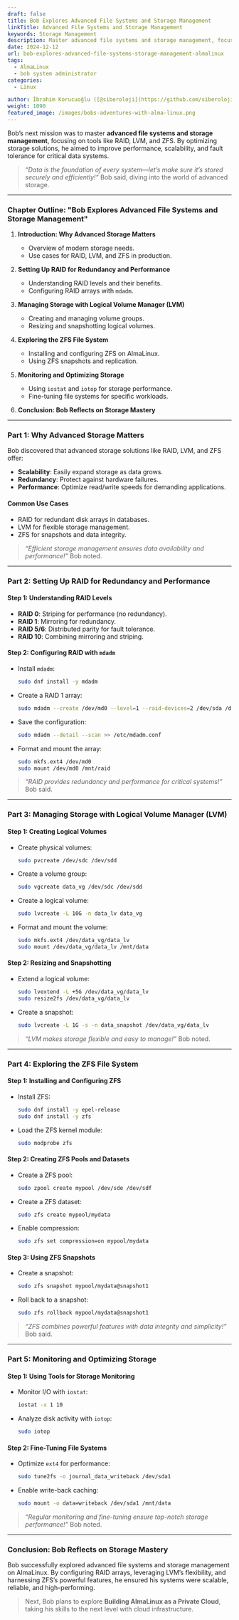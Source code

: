 ```yaml
---
draft: false
title: Bob Explores Advanced File Systems and Storage Management
linkTitle: Advanced File Systems and Storage Management
keywords: Storage Management
description: Master advanced file systems and storage management, focusing on tools like RAID, LVM, and ZFS.
date: 2024-12-12
url: bob-explores-advanced-file-systems-storage-management-almalinux
tags:
  - AlmaLinux
  - bob system administrator
categories:
  - Linux

author: İbrahim Korucuoğlu ([@siberoloji](https://github.com/siberoloji))
weight: 1090
featured_image: /images/bobs-adventures-with-alma-linux.png
---
```

Bob’s next mission was to master **advanced file systems and storage management**, focusing on tools like RAID, LVM, and ZFS. By optimizing storage solutions, he aimed to improve performance, scalability, and fault tolerance for critical data systems.

> *“Data is the foundation of every system—let’s make sure it’s stored securely and efficiently!”* Bob said, diving into the world of advanced storage.

---

### **Chapter Outline: "Bob Explores Advanced File Systems and Storage Management"**

1. **Introduction: Why Advanced Storage Matters**
   - Overview of modern storage needs.
   - Use cases for RAID, LVM, and ZFS in production.

2. **Setting Up RAID for Redundancy and Performance**
   - Understanding RAID levels and their benefits.
   - Configuring RAID arrays with `mdadm`.

3. **Managing Storage with Logical Volume Manager (LVM)**
   - Creating and managing volume groups.
   - Resizing and snapshotting logical volumes.

4. **Exploring the ZFS File System**
   - Installing and configuring ZFS on AlmaLinux.
   - Using ZFS snapshots and replication.

5. **Monitoring and Optimizing Storage**
   - Using `iostat` and `iotop` for storage performance.
   - Fine-tuning file systems for specific workloads.

6. **Conclusion: Bob Reflects on Storage Mastery**

---

### **Part 1: Why Advanced Storage Matters**

Bob discovered that advanced storage solutions like RAID, LVM, and ZFS offer:

- **Scalability**: Easily expand storage as data grows.
- **Redundancy**: Protect against hardware failures.
- **Performance**: Optimize read/write speeds for demanding applications.

#### **Common Use Cases**

- RAID for redundant disk arrays in databases.
- LVM for flexible storage management.
- ZFS for snapshots and data integrity.

> *“Efficient storage management ensures data availability and performance!”* Bob noted.

---

### **Part 2: Setting Up RAID for Redundancy and Performance**

#### **Step 1: Understanding RAID Levels**

- **RAID 0**: Striping for performance (no redundancy).
- **RAID 1**: Mirroring for redundancy.
- **RAID 5/6**: Distributed parity for fault tolerance.
- **RAID 10**: Combining mirroring and striping.

#### **Step 2: Configuring RAID with `mdadm`**

- Install `mdadm`:

  ```bash
  sudo dnf install -y mdadm
  ```

- Create a RAID 1 array:

  ```bash
  sudo mdadm --create /dev/md0 --level=1 --raid-devices=2 /dev/sda /dev/sdb
  ```

- Save the configuration:

  ```bash
  sudo mdadm --detail --scan >> /etc/mdadm.conf
  ```

- Format and mount the array:

  ```bash
  sudo mkfs.ext4 /dev/md0
  sudo mount /dev/md0 /mnt/raid
  ```

> *“RAID provides redundancy and performance for critical systems!”* Bob said.

---

### **Part 3: Managing Storage with Logical Volume Manager (LVM)**

#### **Step 1: Creating Logical Volumes**

- Create physical volumes:

  ```bash
  sudo pvcreate /dev/sdc /dev/sdd
  ```

- Create a volume group:

  ```bash
  sudo vgcreate data_vg /dev/sdc /dev/sdd
  ```

- Create a logical volume:

  ```bash
  sudo lvcreate -L 10G -n data_lv data_vg
  ```

- Format and mount the volume:

  ```bash
  sudo mkfs.ext4 /dev/data_vg/data_lv
  sudo mount /dev/data_vg/data_lv /mnt/data
  ```

#### **Step 2: Resizing and Snapshotting**

- Extend a logical volume:

  ```bash
  sudo lvextend -L +5G /dev/data_vg/data_lv
  sudo resize2fs /dev/data_vg/data_lv
  ```

- Create a snapshot:

  ```bash
  sudo lvcreate -L 1G -s -n data_snapshot /dev/data_vg/data_lv
  ```

> *“LVM makes storage flexible and easy to manage!”* Bob noted.

---

### **Part 4: Exploring the ZFS File System**

#### **Step 1: Installing and Configuring ZFS**

- Install ZFS:

  ```bash
  sudo dnf install -y epel-release
  sudo dnf install -y zfs
  ```

- Load the ZFS kernel module:

  ```bash
  sudo modprobe zfs
  ```

#### **Step 2: Creating ZFS Pools and Datasets**

- Create a ZFS pool:

  ```bash
  sudo zpool create mypool /dev/sde /dev/sdf
  ```

- Create a ZFS dataset:

  ```bash
  sudo zfs create mypool/mydata
  ```

- Enable compression:

  ```bash
  sudo zfs set compression=on mypool/mydata
  ```

#### **Step 3: Using ZFS Snapshots**

- Create a snapshot:

  ```bash
  sudo zfs snapshot mypool/mydata@snapshot1
  ```

- Roll back to a snapshot:

  ```bash
  sudo zfs rollback mypool/mydata@snapshot1
  ```

> *“ZFS combines powerful features with data integrity and simplicity!”* Bob said.

---

### **Part 5: Monitoring and Optimizing Storage**

#### **Step 1: Using Tools for Storage Monitoring**

- Monitor I/O with `iostat`:

  ```bash
  iostat -x 1 10
  ```

- Analyze disk activity with `iotop`:

  ```bash
  sudo iotop
  ```

#### **Step 2: Fine-Tuning File Systems**

- Optimize `ext4` for performance:

  ```bash
  sudo tune2fs -o journal_data_writeback /dev/sda1
  ```

- Enable write-back caching:

  ```bash
  sudo mount -o data=writeback /dev/sda1 /mnt/data
  ```

> *“Regular monitoring and fine-tuning ensure top-notch storage performance!”* Bob noted.

---

### **Conclusion: Bob Reflects on Storage Mastery**

Bob successfully explored advanced file systems and storage management on AlmaLinux. By configuring RAID arrays, leveraging LVM’s flexibility, and harnessing ZFS’s powerful features, he ensured his systems were scalable, reliable, and high-performing.

> Next, Bob plans to explore **Building AlmaLinux as a Private Cloud**, taking his skills to the next level with cloud infrastructure.
